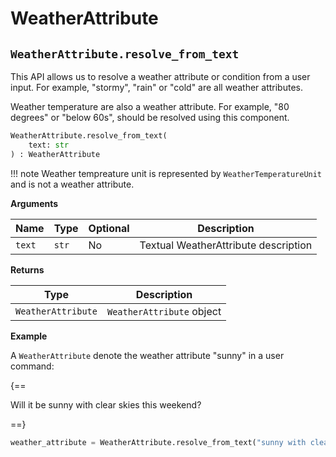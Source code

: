 # WeatherAttribute

## `WeatherAttribute.resolve_from_text`

This API allows us to resolve a weather attribute or condition from a user input. For example, "stormy", "rain" or "cold" are all weather attributes.

Weather temperature are also a weather attribute. For example, "80 degrees" or "below 60s", should be resolved using this component.

``` py
WeatherAttribute.resolve_from_text(
    text: str
) : WeatherAttribute
```

!!! note
    Weather tempreature unit is represented by `WeatherTemperatureUnit` and is not a weather attribute.

**Arguments**

| Name          | Type          | Optional  | Description                              |
| ------------- | --------------| --------- | ---------------------------------------- |
| `text`        | `str`         | No        | Textual WeatherAttribute description        |

**Returns**

| Type          | Description       |
| ------------- | ----------------- |
| `WeatherAttribute`    | `WeatherAttribute` object |

**Example**

A `WeatherAttribute` denote the weather attribute "sunny" in a user command:

{==

Will it be sunny with clear skies this weekend?

==}

``` py
weather_attribute = WeatherAttribute.resolve_from_text("sunny with clear skies")
```
